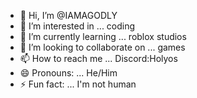 - 👋 Hi, I’m @IAMAGODLY 
- 👀 I’m interested in ... coding
- 🌱 I’m currently learning ... roblox studios
- 💞️ I’m looking to collaborate on ... games
- 📫 How to reach me ... Discord:Holyos
- 😄 Pronouns: ... He/Him
- ⚡ Fun fact: ... I'm not human

<!---
IAMAGODLY/IAMAGODLY is a ✨ special ✨ repository because its `README.md` (this file) appears on your GitHub profile.
You can click the Preview link to take a look at your changes.
--->
